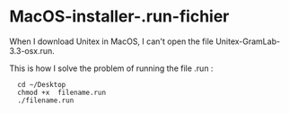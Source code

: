 # MacOS-installer-.run-fichier

When I download Unitex in MacOS, I can't open the file Unitex-GramLab-3.3-osx.run.

This is how I solve the problem of running the file .run :

```
  cd ~/Desktop
  chmod +x  filename.run
  ./filename.run
```
